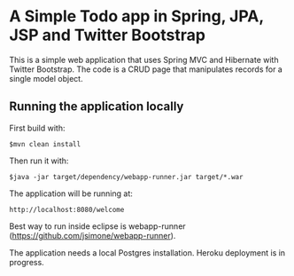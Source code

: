 # A Simple Todo app in Spring, JPA, JSP and Twitter Bootstrap

This is a simple web application that uses Spring MVC and Hibernate with Twitter Bootstrap. The code is a CRUD page that manipulates records for a single model object.

## Running the application locally

First build with:

    $mvn clean install

Then run it with:

    $java -jar target/dependency/webapp-runner.jar target/*.war

The application will be running at:

    http://localhost:8080/welcome	

Best way to run inside eclipse is webapp-runner (https://github.com/jsimone/webapp-runner).

The application needs a local Postgres installation. Heroku deployment is in progress.
